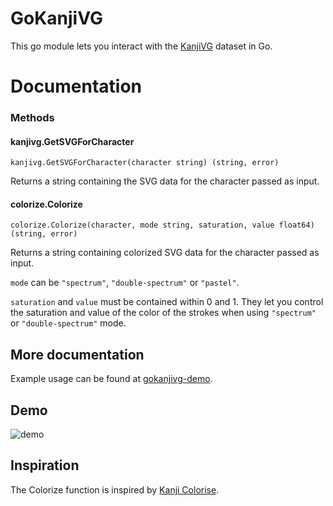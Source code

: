 # GoKanjiVG
This go module lets you interact with the [KanjiVG](https://github.com/KanjiVG/kanjivg) dataset in Go.

# Documentation
### Methods
#### kanjivg.GetSVGForCharacter
```
kanjivg.GetSVGForCharacter(character string) (string, error)
```
Returns a string containing the SVG data for the character passed as input.
#### colorize.Colorize
```
colorize.Colorize(character, mode string, saturation, value float64) (string, error)
```
Returns a string containing colorized SVG data for the character passed as input.

`mode` can be `"spectrum"`, `"double-spectrum"` or `"pastel"`.

`saturation` and `value` must be contained within 0 and 1. They let you control the saturation and value of the color of the strokes when using `"spectrum"` or `"double-spectrum"` mode.

## More documentation
Example usage can be found at [gokanjivg-demo](https://github.com/make-42/gokanjivg-demo).

## Demo
![demo](https://user-images.githubusercontent.com/17462236/178521880-a3bd679b-9197-4b63-a221-173a15493a97.png)

## Inspiration
The Colorize function is inspired by [Kanji Colorise](https://github.com/cayennes/kanji-colorize).
